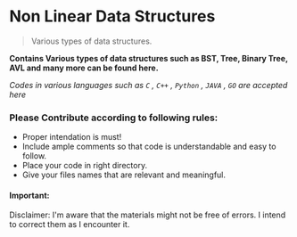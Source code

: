 # Non Linear Data Structures

> Various types of data structures.

**Contains Various types of data structures such as BST, Tree, Binary Tree, AVL and many more can be found here.**

*Codes in various languages such as `C` , `C++` , `Python` , `JAVA` , `GO` are accepted here*

### Please Contribute according to following rules:

* Proper intendation is must!
* Include ample comments so that code is understandable and easy to follow.
* Place your code in right directory.
* Give your files names that are relevant and meaningful.

#### Important:

 Disclaimer: I'm aware that the materials might not be free of errors. I intend to correct them as I encounter it.
